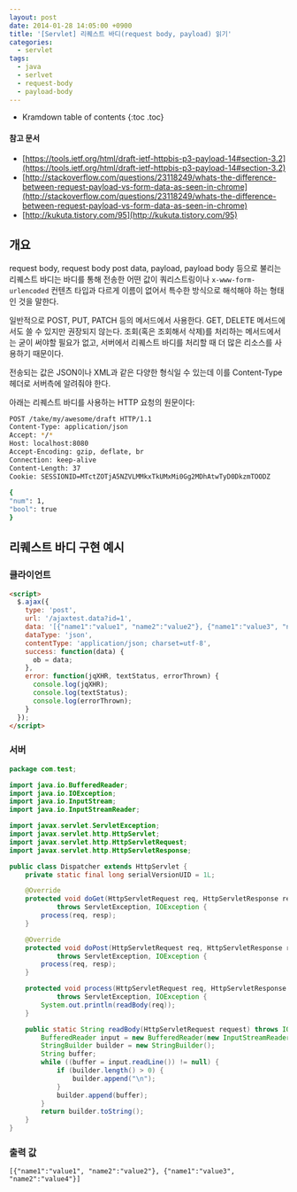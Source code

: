 ```yaml
---
layout: post
date: 2014-01-28 14:05:00 +0900
title: '[Servlet] 리퀘스트 바디(request body, payload) 읽기'
categories:
  - servlet
tags:
  - java
  - serlvet
  - request-body
  - payload-body
---
```


* Kramdown table of contents
{:toc .toc}

#### 참고 문서

- [https://tools.ietf.org/html/draft-ietf-httpbis-p3-payload-14#section-3.2](https://tools.ietf.org/html/draft-ietf-httpbis-p3-payload-14#section-3.2)
- [http://stackoverflow.com/questions/23118249/whats-the-difference-between-request-payload-vs-form-data-as-seen-in-chrome](http://stackoverflow.com/questions/23118249/whats-the-difference-between-request-payload-vs-form-data-as-seen-in-chrome)
- [http://kukuta.tistory.com/95](http://kukuta.tistory.com/95)


## 개요

request body, request body post data, payload, payload body 등으로 불리는 리퀘스트 바디는 바디를 통해 전송한 어떤 값이 쿼리스트링이나 `x-www-form-urlencoded` 컨텐츠 타입과 다르게 이름이 없어서 특수한 방식으로 해석해야 하는 형태인 것을 말한다.

일반적으로 POST, PUT, PATCH 등의 메서드에서 사용한다. GET, DELETE 메서드에서도 쓸 수 있지만 권장되지 않는다. 조회(혹은 조회해서 삭제)를 처리하는 메서드에서는 굳이 써야할 필요가 없고, 서버에서 리퀘스트 바디를 처리할 때 더 많은 리소스를 사용하기 때문이다.

전송되는 값은 JSON이나 XML과 같은 다양한 형식일 수 있는데 이를 Content-Type 헤더로 서버측에 알려줘야 한다.

아래는 리퀘스트 바디를 사용하는 HTTP 요청의 원문이다:

```bash
POST /take/my/awesome/draft HTTP/1.1
Content-Type: application/json
Accept: */*
Host: localhost:8080
Accept-Encoding: gzip, deflate, br
Connection: keep-alive
Content-Length: 37
Cookie: SESSIONID=MTctZOTjA5NZVLMMkxTkUMxMi0Gg2MDhAtwTyD0DkzmTOODZ
 
{
"num": 1,
"bool": true
}
```


## 리퀘스트 바디 구현 예시

### 클라이언트

```html
<script>
  $.ajax({
    type: 'post',
    url: '/ajaxtest.data?id=1',
    data: '[{"name1":"value1", "name2":"value2"}, {"name1":"value3", "name2":"value4"}]',
    dataType: 'json',
    contentType: 'application/json; charset=utf-8',
    success: function(data) {
      ob = data;
    },
    error: function(jqXHR, textStatus, errorThrown) {
      console.log(jqXHR);
      console.log(textStatus);
      console.log(errorThrown);
    }
  });
</script>
```

### 서버

```java
package com.test;

import java.io.BufferedReader;
import java.io.IOException;
import java.io.InputStream;
import java.io.InputStreamReader;

import javax.servlet.ServletException;
import javax.servlet.http.HttpServlet;
import javax.servlet.http.HttpServletRequest;
import javax.servlet.http.HttpServletResponse;

public class Dispatcher extends HttpServlet {
    private static final long serialVersionUID = 1L;

    @Override
    protected void doGet(HttpServletRequest req, HttpServletResponse resp)
            throws ServletException, IOException {
        process(req, resp);
    }

    @Override
    protected void doPost(HttpServletRequest req, HttpServletResponse resp)
            throws ServletException, IOException {
        process(req, resp);
    }

    protected void process(HttpServletRequest req, HttpServletResponse resp)
            throws ServletException, IOException {
        System.out.println(readBody(req));
    }

    public static String readBody(HttpServletRequest request) throws IOException {
        BufferedReader input = new BufferedReader(new InputStreamReader(request.getInputStream()));
        StringBuilder builder = new StringBuilder();
        String buffer;
        while ((buffer = input.readLine()) != null) {
            if (builder.length() > 0) {
                builder.append("\n");
            }
            builder.append(buffer);
        }
        return builder.toString();
    }
}
```

### 출력 값

```
[{"name1":"value1", "name2":"value2"}, {"name1":"value3", "name2":"value4"}]
```
